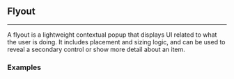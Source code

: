 ## Flyout

----

A flyout is a lightweight contextual popup that displays UI related to what the user is doing. It includes placement and sizing logic, and can be used to reveal a secondary control or show more detail about an item.

### Examples
